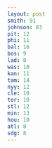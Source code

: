 ```yaml
---
layout: post
smith: 91
johnson: 83
pit: 12
phi: 11
bal: 16
bos: 9
lad: 8
was: 10
kan: 11
tam: 14
nyy: 12
cle: 10
tor: 10
stl: 12
min: 13
hou: 10
atl: 8
sdg: 8
---
```

